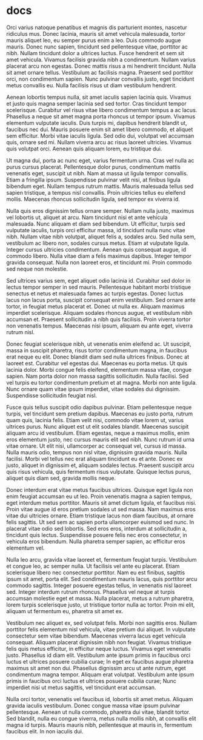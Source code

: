 # docs
Orci varius natoque penatibus et magnis dis parturient montes, nascetur ridiculus mus. Donec lacinia, mauris sit amet vehicula malesuada, tortor mauris aliquet leo, eu semper purus enim a leo. Duis commodo augue mauris. Donec nunc sapien, tincidunt sed pellentesque vitae, porttitor ac nibh. Nullam tincidunt dolor a ultrices luctus. Fusce hendrerit et sem sit amet vehicula. Vivamus facilisis gravida nibh a condimentum. Nullam varius placerat arcu non egestas. Donec mattis risus a mi hendrerit tincidunt. Nulla sit amet ornare tellus. Vestibulum ac facilisis magna. Praesent sed porttitor orci, non condimentum sapien. Nunc pulvinar convallis justo, eget tincidunt metus convallis eu. Nulla facilisis risus ut diam vestibulum hendrerit.

Aenean lobortis tempus nulla, sit amet iaculis sapien lacinia quis. Vivamus et justo quis magna semper lacinia sed sed tortor. Cras tincidunt tempor scelerisque. Curabitur vel risus vitae libero condimentum tempus a ac lacus. Phasellus a neque sit amet magna porta rhoncus ut tempor ipsum. Vivamus elementum vulputate iaculis. Duis turpis mi, dapibus hendrerit blandit ut, faucibus nec dui. Mauris posuere enim sit amet libero commodo, et aliquet sem efficitur. Morbi vitae iaculis ligula. Sed odio dui, volutpat vel accumsan quis, ornare sed mi. Nullam viverra arcu ac risus laoreet ultricies. Vivamus quis volutpat orci. Aenean quis aliquam lorem, eu tristique dui.

Ut magna dui, porta ac nunc eget, varius fermentum urna. Cras vel nulla ac purus cursus placerat. Pellentesque dolor purus, condimentum mattis venenatis eget, suscipit ut nibh. Nam at massa ut ligula tempor convallis. Etiam a fringilla ipsum. Suspendisse pulvinar velit nisi, at finibus ligula bibendum eget. Nullam tempus rutrum mattis. Mauris malesuada tellus sed sapien tristique, a tempus nisl convallis. Proin ultricies tellus eu eleifend mollis. Maecenas rhoncus sollicitudin ligula, sed tempor ex viverra id.

Nulla quis eros dignissim tellus ornare semper. Nullam nulla justo, maximus vel lobortis ut, aliquet at arcu. Nam tincidunt nisi et ante vehicula malesuada. Nunc aliquam et diam sed bibendum. Ut efficitur, turpis sed vulputate iaculis, turpis orci efficitur massa, id tincidunt nulla nunc vitae nibh. Nullam vitae nibh volutpat, aliquet felis a, sodales arcu. Sed nulla sem, vestibulum ac libero non, sodales cursus metus. Etiam at vulputate ligula. Integer cursus ultricies condimentum. Aenean quis consequat augue, id commodo libero. Nulla vitae diam a felis maximus dapibus. Integer tempor gravida consequat. Nulla non laoreet eros, et tincidunt mi. Proin commodo sed neque non molestie.

Sed ultrices varius sem, eget aliquet odio lacinia id. Curabitur sed dolor in lectus tempor semper in sed mauris. Pellentesque habitant morbi tristique senectus et netus et malesuada fames ac turpis egestas. Donec luctus lacus non lacus porta, suscipit consequat enim vestibulum. Sed ornare ante tortor, in feugiat metus placerat et. Donec ut nulla ex. Aliquam maximus imperdiet scelerisque. Aliquam sodales rhoncus augue, et vestibulum nibh accumsan et. Praesent sollicitudin a nibh quis facilisis. Proin viverra tortor non venenatis tempus. Maecenas nisi ipsum, aliquam eu ante eget, viverra rutrum nisl.

Donec feugiat scelerisque nibh, ut venenatis enim eleifend ac. Ut suscipit, massa in suscipit pharetra, risus tortor condimentum magna, in faucibus erat neque eu elit. Donec blandit diam sed nulla ultrices finibus. Donec at laoreet est. Curabitur vel egestas dui. Maecenas eu porta metus. Ut quis lacinia dolor. Morbi congue felis eleifend, elementum massa vitae, congue sapien. Nam porta dolor non massa sagittis sollicitudin. Nulla facilisi. Sed vel turpis eu tortor condimentum pretium et at magna. Morbi non ante ligula. Nunc ornare quam vitae ipsum imperdiet, vitae sodales dui dignissim. Suspendisse sollicitudin feugiat nisl.

Fusce quis tellus suscipit odio dapibus pulvinar. Etiam pellentesque neque turpis, vel tincidunt sem pretium dapibus. Maecenas eu justo porta, rutrum quam quis, lacinia felis. Etiam velit nisi, commodo vitae lorem ut, varius ultrices purus. Nunc aliquet est ut elit sodales blandit. Maecenas suscipit aliquam arcu id vestibulum. Etiam egestas, neque a maximus mollis, enim eros elementum justo, nec cursus mauris elit sed nibh. Nunc rutrum id urna vitae ornare. Ut elit nisi, ullamcorper ac consequat vel, cursus id massa. Nulla mauris odio, tempus non nisl vitae, dignissim gravida mauris. Nulla facilisi. Morbi vel tellus nec erat aliquam tincidunt eu et ante. Donec ex justo, aliquet in dignissim et, aliquam sodales lectus. Praesent suscipit arcu quis risus vehicula, quis fermentum risus vulputate. Quisque lectus purus, aliquet quis diam sed, gravida mollis neque.

Donec interdum erat vitae metus faucibus ultrices. Quisque eget ligula non enim feugiat accumsan eu ut leo. Proin venenatis magna a sapien tempus, eget interdum metus porttitor. Mauris sit amet dictum ligula, et faucibus nisi. Proin vitae augue id eros pretium sodales ut sed massa. Nam maximus eros vitae dui ultricies ornare. Etiam tristique lacus non diam faucibus, at ornare felis sagittis. Ut sed sem ac sapien porta ullamcorper euismod sed nunc. In placerat vitae odio sed lobortis. Sed eros eros, interdum at sollicitudin a, tincidunt quis lectus. Suspendisse posuere felis nec eros consectetur, in vehicula eros bibendum. Nulla pharetra semper sapien, ac efficitur eros elementum vel.

Nulla leo arcu, gravida vitae laoreet et, fermentum feugiat turpis. Vestibulum et congue leo, ac semper nulla. Ut facilisis vel ante eu placerat. Etiam scelerisque libero nec consectetur porttitor. Nam eu est finibus, sagittis ipsum sit amet, porta elit. Sed condimentum mauris lacus, quis porttitor arcu commodo sagittis. Integer posuere egestas tellus, in venenatis nisl laoreet sed. Integer interdum rutrum rhoncus. Phasellus vel neque at turpis accumsan molestie eget et massa. Nulla placerat, metus a rutrum pharetra, lorem turpis scelerisque justo, ut tristique tortor nulla ac tortor. Proin mi elit, aliquam ut fermentum eu, pharetra sit amet ex.

Vestibulum nec aliquet ex, sed volutpat felis. Morbi non sagittis eros. Nullam porttitor felis elementum nisl vehicula, vitae pretium dui aliquet. In vulputate consectetur sem vitae bibendum. Maecenas viverra lacus eget vehicula consequat. Aliquam placerat dignissim nibh non feugiat. Vivamus tristique felis quis metus efficitur, in efficitur neque luctus. Vivamus eget venenatis justo. Phasellus id diam elit. Vestibulum ante ipsum primis in faucibus orci luctus et ultrices posuere cubilia curae; In eget ex faucibus augue pharetra maximus sit amet non dui. Phasellus dignissim arcu ut ante rutrum, eget condimentum magna tempor. Aliquam erat volutpat. Vestibulum ante ipsum primis in faucibus orci luctus et ultrices posuere cubilia curae; Nunc imperdiet nisi ut metus sagittis, vel tincidunt erat accumsan.

Nulla orci tortor, venenatis vel faucibus id, lobortis sit amet metus. Aliquam gravida iaculis vestibulum. Donec congue massa vitae ipsum pulvinar pellentesque. Aenean ut nulla commodo, pharetra dui vitae, blandit tortor. Sed blandit, nulla eu congue viverra, metus nulla mollis nibh, at convallis elit magna id turpis. Mauris mauris nibh, pellentesque at mauris in, fermentum faucibus elit. In non iaculis dui.
